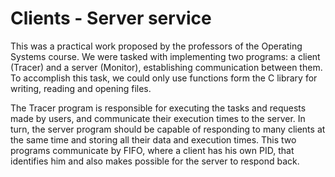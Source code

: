 # Clients - Server service
This was a practical work proposed by the professors of the Operating Systems course. We were tasked with implementing two programs: a client (Tracer) and a server (Monitor), establishing communication between them. To accomplish this task, we could only use functions form the C library for writing, reading and opening files.

The Tracer program is responsible for executing the tasks and requests made by users, and communicate their execution times to the server. In turn, the server program should be capable of responding to many clients at the same time and storing all their data and execution times. This two programs communicate by FIFO, where a client has his own PID, that identifies him and also makes possible for the server to respond back.
